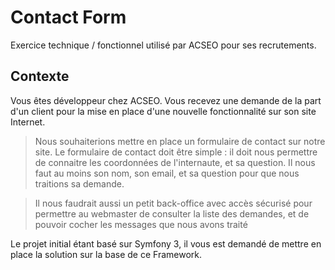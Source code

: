 # Contact Form

Exercice technique / fonctionnel utilisé par ACSEO pour ses recrutements.


## Contexte

Vous êtes développeur chez ACSEO. Vous recevez une demande de la part d'un client pour la mise en place d'une nouvelle fonctionnalité sur son site Internet.


> Nous souhaiterions mettre en place un formulaire de contact sur notre site.
> Le formulaire de contact doit être simple : il doit nous permettre de connaitre les coordonnées de l'internaute, et sa question.
> Il nous faut au moins son nom, son email, et sa question pour que nous traitions sa demande.

> Il nous faudrait aussi un petit back-office avec accès sécurisé pour permettre au webmaster de consulter la liste des demandes, et de pouvoir cocher les messages que nous avons traité

Le projet initial étant basé sur Symfony 3, il vous est demandé de mettre en place la solution sur la base de ce Framework.
